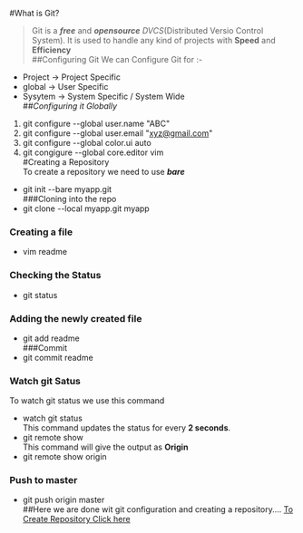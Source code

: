 #What is Git? 
> Git is a **_free_** and _**opensource**_ _DVCS_(Distributed Versio Control System). 
> It is used to handle any kind of projects with **Speed** and **Efficiency**  
##Configuring Git  We can Configure Git for :-  
* Project -> Project Specific 
* global  -> User Specific 
* Sysytem -> System Specific / System Wide  
##_Configuring it Globally_  
1. git configure --global user.name "ABC" 
2. git configure --global user.email "xyz@gmail.com" 
3. git configure --global color.ui auto 
4. git congigure --global core.editor vim  
#Creating a Repository  
To create a repository we need to use **_bare_**  
* git init --bare myapp.git  
###Cloning into the repo  
* git clone --local myapp.git myapp  
### Creating a file  
* vim readme  
### Checking the Status  
* git status  
### Adding the newly created file  
* git add readme  
###Commit  
* git commit readme  
### Watch git Satus  
To watch git status we use this command  
* watch git status  
This command updates the status for every **2 seconds**.  
* git remote show  
This command will give the output as **Origin**  
* git remote show origin  
### Push to master  
* git push origin master  
##Here we are done wit git configuration and creating a repository....  [To Create Repository Click here](www.github.com)
